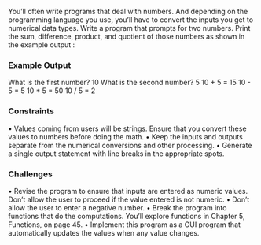 You’ll often write programs that deal with numbers. And depending on the programming language you use, you’ll have to convert the inputs you get to numerical data types.
Write a program that prompts for two numbers.
Print the sum, difference, product, and quotient of those numbers as shown in the example output : 

### Example Output
What is the first number? 10 
What is the second number? 5
10 + 5 = 15
10 - 5 = 5
10 * 5 = 50
10 / 5 = 2

### Constraints
• Values coming from users will be strings. Ensure that you convert these values to numbers before doing the math.
• Keep the inputs and outputs separate from the numerical conversions and other processing.
• Generate a single output statement with line breaks in the appropriate spots.

### Challenges
• Revise the program to ensure that inputs are entered as numeric values. Don’t allow the user to proceed if the value entered is not numeric.
• Don’t allow the user to enter a negative number.
• Break the program into functions that do the computations. You’ll explore functions in Chapter 5, Functions, on page 45.
• Implement this program as a GUI program that automatically updates the values when any value changes.